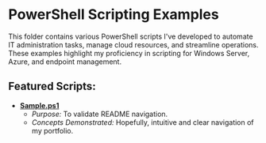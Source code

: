# PowerShell Scripting Examples

This folder contains various PowerShell scripts I've developed to automate IT administration tasks, manage cloud resources, and streamline operations. These examples highlight my proficiency in scripting for Windows Server, Azure, and endpoint management.

## Featured Scripts:

* [**Sample.ps1**](Sample.ps1)
    * *Purpose:* To validate README navigation.
    * *Concepts Demonstrated:* Hopefully, intuitive and clear navigation of my portfolio.